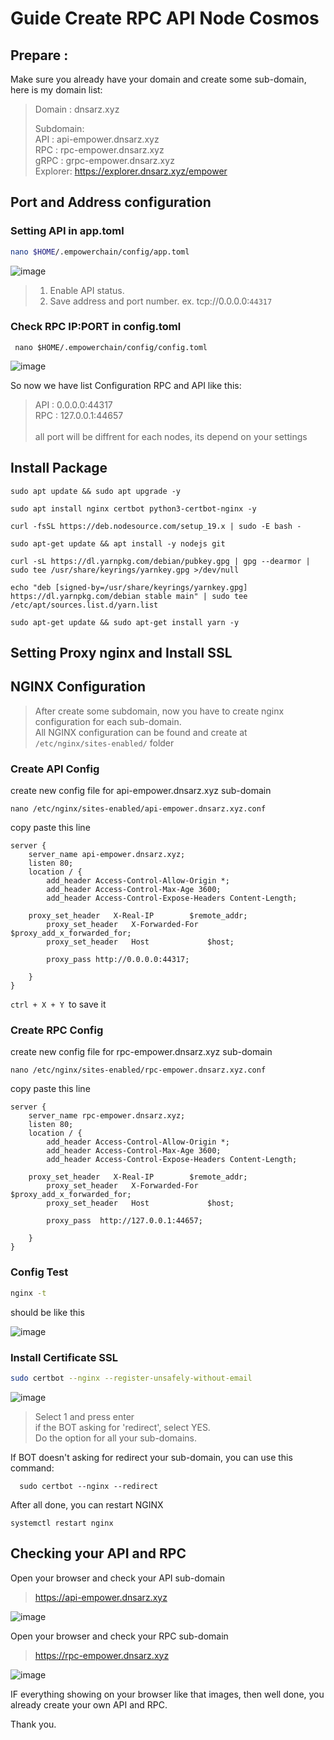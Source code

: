 # Guide Create RPC API Node Cosmos


## Prepare : 
Make sure you already have your domain and create some sub-domain, here is my domain list:

> Domain : dnsarz.xyz <p>
>Subdomain: <br>
API   : api-empower.dnsarz.xyz <br>
RPC   : rpc-empower.dnsarz.xyz <br>
gRPC  : grpc-empower.dnsarz.xyz <br>
Explorer: https://explorer.dnsarz.xyz/empower

## Port and Address configuration
### Setting API in app.toml
```bash
nano $HOME/.empowerchain/config/app.toml
```
![image](https://github.com/aidilfahmi/Testnet/assets/16186519/0686dce5-bbcf-4443-84be-e33091e4ec0c)


> 1. Enable API status. <br>
> 2. Save address and port number. ex. tcp://0.0.0.0:`44317`<br>
>

### Check RPC IP:PORT in config.toml

```
 nano $HOME/.empowerchain/config/config.toml
 ```
![image](https://github.com/aidilfahmi/Testnet/assets/16186519/3f8ed5c9-3127-49cd-9a85-cfe9ac6fa56d)

<p>
	
So now we have list Configuration RPC and API like this:
> API : 0.0.0.0:44317 <br>
	RPC : 127.0.0.1:44657 <br> <br>
  all port will be diffrent for each nodes, its depend on your settings
	
## Install Package

```
sudo apt update && sudo apt upgrade -y
```
```
sudo apt install nginx certbot python3-certbot-nginx -y
```
```
curl -fsSL https://deb.nodesource.com/setup_19.x | sudo -E bash -
```
```
sudo apt-get update && apt install -y nodejs git
```
```
curl -sL https://dl.yarnpkg.com/debian/pubkey.gpg | gpg --dearmor | sudo tee /usr/share/keyrings/yarnkey.gpg >/dev/null
```
```
echo "deb [signed-by=/usr/share/keyrings/yarnkey.gpg] https://dl.yarnpkg.com/debian stable main" | sudo tee /etc/apt/sources.list.d/yarn.list
```
```
sudo apt-get update && sudo apt-get install yarn -y
```

## Setting Proxy nginx and Install SSL


## NGINX Configuration
> After create some subdomain, now you have to create nginx configuration for each sub-domain. <br>
All NGINX configuration can be found and create at `/etc/nginx/sites-enabled/` folder

### Create API Config
create new config file for api-empower.dnsarz.xyz sub-domain
```
nano /etc/nginx/sites-enabled/api-empower.dnsarz.xyz.conf
```
copy paste this line
```
server {
    server_name api-empower.dnsarz.xyz;
    listen 80;
    location / {
        add_header Access-Control-Allow-Origin *;
        add_header Access-Control-Max-Age 3600;
        add_header Access-Control-Expose-Headers Content-Length;

	proxy_set_header   X-Real-IP        $remote_addr;
        proxy_set_header   X-Forwarded-For  $proxy_add_x_forwarded_for;
        proxy_set_header   Host             $host;

        proxy_pass http://0.0.0.0:44317;

    }
}
```
`ctrl + X + Y `to save it
### Create RPC Config
create new config file for rpc-empower.dnsarz.xyz sub-domain
```
nano /etc/nginx/sites-enabled/rpc-empower.dnsarz.xyz.conf
```
copy paste this line
```
server {
    server_name rpc-empower.dnsarz.xyz;
    listen 80;
    location / {
        add_header Access-Control-Allow-Origin *;
        add_header Access-Control-Max-Age 3600;
        add_header Access-Control-Expose-Headers Content-Length;

	proxy_set_header   X-Real-IP        $remote_addr;
        proxy_set_header   X-Forwarded-For  $proxy_add_x_forwarded_for;
        proxy_set_header   Host             $host;

        proxy_pass  http://127.0.0.1:44657;

    }
}
```

### Config Test

```bash
nginx -t 
```
should be like this

![image](https://github.com/aidilfahmi/Testnet/assets/16186519/85e42210-4dec-42a2-b599-dec88e9a95fc)


### Install Certificate SSL

```bash
sudo certbot --nginx --register-unsafely-without-email
```
![image](https://github.com/aidilfahmi/Testnet/assets/16186519/c0695a95-b6e7-4b33-8e4d-d24d81613ed2)


> Select 1 and press enter <br>
  if the BOT asking for 'redirect', select YES.<br>
  Do the option for all your sub-domains.

<p>

If BOT doesn't asking for redirect your sub-domain, you can use this command:
```
  sudo certbot --nginx --redirect
```

After all done, you can restart NGINX 
```
systemctl restart nginx
```
  
## Checking your API and RPC
Open your browser and check your API sub-domain
> https://api-empower.dnsarz.xyz
  
![image](https://user-images.githubusercontent.com/16186519/215946801-17929a44-0f03-40bc-b80f-a996bf66e235.png)

Open your browser and check your RPC sub-domain
> https://rpc-empower.dnsarz.xyz

![image](https://user-images.githubusercontent.com/16186519/215947098-0c58247b-d879-421c-90ce-172acdaa687d.png)

  
IF everything showing on your browser like that images, then well done, you already create your own API and RPC.
  
Thank you.
